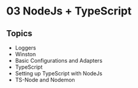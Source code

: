 # 03 NodeJs + TypeScript

## Topics

- Loggers
- Winston
- Basic Configurations and Adapters
- TypeScript
- Setting up TypeScript with NodeJs
- TS-Node and Nodemon
